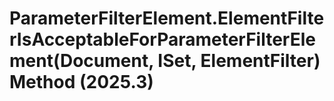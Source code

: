 # ParameterFilterElement.ElementFilterIsAcceptableForParameterFilterElement(Document, ISet<ElementId>, ElementFilter) Method (2025.3)

﻿